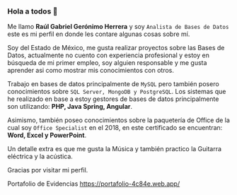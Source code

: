 ### Hola a todos 👋
Me llamo **Raúl Gabriel Gerónimo Herrera** y soy `Analista de Bases de Datos` este es mi perfil en donde les contare algunas cosas sobre mí.

Soy del Estado de México, me gusta realizar proyectos sobre las Bases de Datos, actualmente no cuento con experiencia profesional y estoy en búsqueda de mi primer empleo, soy alguien responsable y me gusta aprender asi como mostrar mis conocimientos con otros.

Trabajo en bases de datos principalmente de `MySQL` pero también posero conocimientos sobre `SQL Server, MongoDB y PostgreSQL`. Los sistemas que he realizado en base a estoy gestores de bases de datos principalmente son utilizando: **PHP, Java Spring, Angular**.

Asimismo, también poseo conocimientos sobre la paquetería de Office de la cual soy `Office Specialist` en el 2018, en este certificado se encuentran: **Word, Excel y PowerPoint**.

Un detalle extra es que me gusta la Música y también practico la Guitarra eléctrica y la acústica.

Gracias por visitar mi perfil.

Portafolio de Evidencias
https://portafolio-4c84e.web.app/
